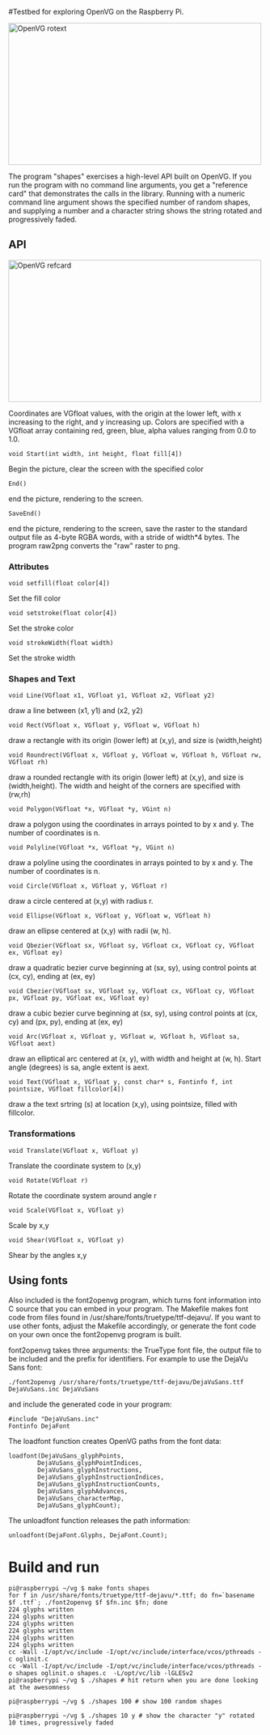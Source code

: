 #Testbed for exploring OpenVG on the Raspberry Pi.


<a href="http://www.flickr.com/photos/ajstarks/7717370084/" title="OpenVG rotext by ajstarks, on Flickr"><img src="http://farm9.staticflickr.com/8424/7717370084_1aec68fc90.jpg" width="500" height="281" alt="OpenVG rotext"></a>


The program "shapes" exercises a high-level API built on OpenVG. If you run the program 
with no command line arguments, you get a "reference card" that demonstrates the calls in the library. 
Running with a numeric command line argument shows the specified number of random shapes, and supplying
a number and a character string shows the string rotated and progressively faded.


## API

<a href="http://www.flickr.com/photos/ajstarks/7717370238/" title="OpenVG refcard by ajstarks, on Flickr"><img src="http://farm8.staticflickr.com/7256/7717370238_6f30d38f12.jpg" width="500" height="281" alt="OpenVG refcard"></a>

Coordinates are VGfloat values, with the origin at the lower left, with x increasing to the right, and y increasing up.
Colors are specified with a VGfloat array containing red, green, blue, alpha values ranging from 0.0 to 1.0.


	void Start(int width, int height, float fill[4])
Begin the picture, clear the screen with the specified color

	End()
end the picture, rendering to the screen.

	SaveEnd()
end the picture, rendering to the screen, save the raster to the standard output file as 4-byte RGBA words, with a stride of
width*4 bytes.  The program raw2png converts the "raw" raster to png.

### Attributes

	void setfill(float color[4])
Set the fill color

	void setstroke(float color[4])
Set the stroke color

	void strokeWidth(float width)
Set the stroke width

### Shapes and Text

	void Line(VGfloat x1, VGfloat y1, VGfloat x2, VGfloat y2)
draw a line between (x1, y1) and (x2, y2)

	void Rect(VGfloat x, VGfloat y, VGfloat w, VGfloat h)
draw a rectangle with its origin (lower left) at (x,y), and size is (width,height)

	void Roundrect(VGfloat x, VGfloat y, VGfloat w, VGfloat h, VGfloat rw, VGfloat rh)
draw a rounded rectangle with its origin (lower left) at (x,y), and size is (width,height).  The width and height of the corners are specified with (rw,rh)

	void Polygon(VGfloat *x, VGfloat *y, VGint n)
draw a polygon using the coordinates in arrays pointed to by x and y.  The number of coordinates is n.

	void Polyline(VGfloat *x, VGfloat *y, VGint n)
draw a polyline using the coordinates in arrays pointed to by x and y.  The number of coordinates is n.

	void Circle(VGfloat x, VGfloat y, VGfloat r)
draw a circle centered at (x,y) with radius r.

	void Ellipse(VGfloat x, VGfloat y, VGfloat w, VGfloat h)
draw an ellipse centered at (x,y) with radii (w, h).

	void Qbezier(VGfloat sx, VGfloat sy, VGfloat cx, VGfloat cy, VGfloat ex, VGfloat ey)
draw a quadratic bezier curve beginning at (sx, sy), using control points at (cx, cy), ending at (ex, ey)

	void Cbezier(VGfloat sx, VGfloat sy, VGfloat cx, VGfloat cy, VGfloat px, VGfloat py, VGfloat ex, VGfloat ey)
draw a cubic bezier curve beginning at (sx, sy), using control points at (cx, cy) and (px, py), ending at (ex, ey)

	void Arc(VGfloat x, VGfloat y, VGfloat w, VGfloat h, VGfloat sa, VGfloat aext)
draw an elliptical arc centered at (x, y), with width and height at (w, h).  Start angle (degrees) is sa, angle extent is aext.

	void Text(VGfloat x, VGfloat y, const char* s, Fontinfo f, int pointsize, VGfloat fillcolor[4])
draw a the text srtring (s) at location (x,y), using pointsize, filled with fillcolor. 

	
### Transformations

	void Translate(VGfloat x, VGfloat y)
Translate the coordinate system to (x,y)

	void Rotate(VGfloat r)
Rotate the coordinate system around angle r

	void Scale(VGfloat x, VGfloat y)
Scale by x,y

	void Shear(VGfloat x, VGfloat y)
Shear by the angles x,y


## Using fonts

Also included is the font2openvg program, which turns font information into C source that 
you can embed in your program. The Makefile makes font code from files found in /usr/share/fonts/truetype/ttf-dejavu/. 
If you want to use other fonts, adjust the Makefile accordingly, or generate the font code on your own once the font2openvg program is built.

font2openvg takes three arguments: the TrueType font file, the output file to be included and the prefix for identifiers.
For example to use the DejaVu Sans font:

	./font2openvg /usr/share/fonts/truetype/ttf-dejavu/DejaVuSans.ttf DejaVuSans.inc DejaVuSans

and include the generated code in your program:

	#include "DejaVuSans.inc"
	Fontinfo DejaFont
	
The loadfont function creates OpenVG paths from the font data:

	loadfont(DejaVuSans_glyphPoints, 
            DejaVuSans_glyphPointIndices, 
        	DejaVuSans_glyphInstructions,                
        	DejaVuSans_glyphInstructionIndices, 
            DejaVuSans_glyphInstructionCounts, 
            DejaVuSans_glyphAdvances,
            DejaVuSans_characterMap, 
        	DejaVuSans_glyphCount);

The unloadfont function releases the path information:
	
	unloadfont(DejaFont.Glyphs, DejaFont.Count);

# Build and run

	pi@raspberrypi ~/vg $ make fonts shapes
	for f in /usr/share/fonts/truetype/ttf-dejavu/*.ttf; do fn=`basename $f .ttf`; ./font2openvg $f $fn.inc $fn; done
	224 glyphs written
	224 glyphs written
	224 glyphs written
	224 glyphs written
	224 glyphs written
	224 glyphs written
	cc -Wall -I/opt/vc/include -I/opt/vc/include/interface/vcos/pthreads -c oglinit.c
	cc -Wall -I/opt/vc/include -I/opt/vc/include/interface/vcos/pthreads -o shapes oglinit.o shapes.c  -L/opt/vc/lib -lGLESv2 
	pi@raspberrypi ~/vg $ ./shapes # hit return when you are done looking at the awesomness

	pi@raspberrypi ~/vg $ ./shapes 100 # show 100 random shapes

	pi@raspberrypi ~/vg $ ./shapes 10 y # show the character "y" rotated 10 times, progressively faded
